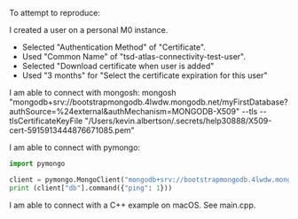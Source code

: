 To attempt to reproduce:

I created a user on a personal M0 instance.
- Selected "Authentication Method" of "Certificate".
- Used "Common Name" of "tsd-atlas-connectivity-test-user".
- Selected "Download certificate when user is added"
- Used "3 months" for "Select the certificate expiration for this user"

I am able to connect with mongosh:
mongosh "mongodb+srv://bootstrapmongodb.4lwdw.mongodb.net/myFirstDatabase?authSource=%24external&authMechanism=MONGODB-X509" --tls --tlsCertificateKeyFile "/Users/kevin.albertson/.secrets/help30888/X509-cert-5915913444876671085.pem"

I am able to connect with pymongo:

```python
import pymongo

client = pymongo.MongoClient("mongodb+srv://bootstrapmongodb.4lwdw.mongodb.net/myFirstDatabase?authSource=%24external&authMechanism=MONGODB-X509&tlsCertificateKeyFile=/Users/kevin.albertson/.secrets/help30888/X509-cert-5915913444876671085.pem")
print (client["db"].command({"ping": 1}))
```

I am able to connect with a C++ example on macOS. See main.cpp.

